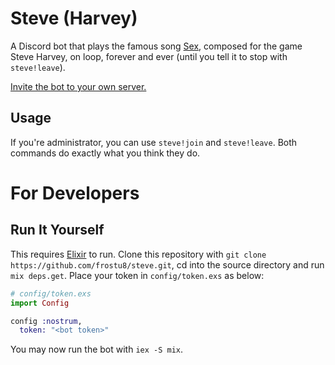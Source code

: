 # Steve (Harvey)
A Discord bot that plays the famous song 
[Sex](https://www.youtube.com/watch?v=9DbXmreD_go), composed for the game
Steve Harvey, on loop, forever and ever (until you tell it to stop with
`steve!leave`).

[Invite the bot to your own server.](https://discord.com/api/oauth2/authorize?client_id=810315818914021406&permissions=0&scope=bot)

## Usage
If you're administrator, you can use `steve!join` and `steve!leave`. Both
commands do exactly what you think they do.

# For Developers
## Run It Yourself
This requires [Elixir](https://elixir-lang.org/install.html) to run. Clone this 
repository with `git clone https://github.com/frostu8/steve.git`, cd into the 
source directory and run `mix deps.get`. Place your token in `config/token.exs` 
as below:

```elixir
# config/token.exs
import Config

config :nostrum,
  token: "<bot token>"
```

You may now run the bot with `iex -S mix`.


